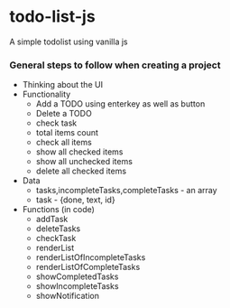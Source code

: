 # todo-list-js
A simple todolist using vanilla js

### General steps to follow when creating a project

- Thinking about the UI
- Functionality
	- Add a TODO using enterkey as well as button
	- Delete a TODO 
	- check task
	- total items count
    - check all items
    - show all checked items
    - show all unchecked items
    - delete all checked items
- Data
	- tasks,incompleteTasks,completeTasks - an array
	- task - {done, text, id}
- Functions (in code)
	- addTask
	- deleteTasks
	- checkTask
	- renderList
    - renderListOfIncompleteTasks
    - renderListOfCompleteTasks
    - showCompletedTasks
    - showIncompleteTasks
	- showNotification

